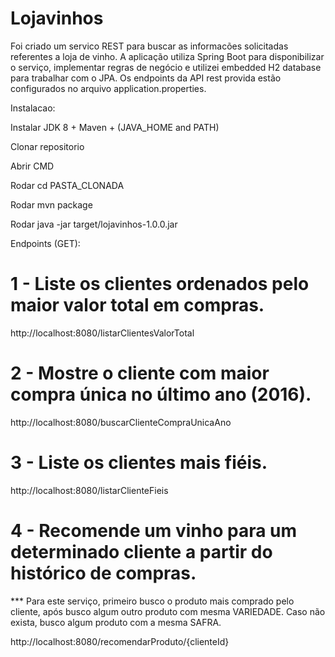 # Lojavinhos

Foi criado um servico REST para buscar as informacões solicitadas referentes a loja de vinho. A aplicação utiliza Spring Boot para 
disponibilizar o serviço, implementar regras de negócio e utilizei embedded H2 database para trabalhar com o JPA. Os endpoints da 
API rest provida estão configurados no arquivo application.properties.



Instalacao:

Instalar JDK 8 + Maven + (JAVA_HOME and PATH)

Clonar repositorio

Abrir CMD

Rodar cd PASTA_CLONADA

Rodar mvn package

Rodar java -jar target/lojavinhos-1.0.0.jar


Endpoints (GET):

# 1 - Liste os clientes ordenados pelo maior valor total em compras.

http://localhost:8080/listarClientesValorTotal

# 2 - Mostre o cliente com maior compra única no último ano (2016).

http://localhost:8080/buscarClienteCompraUnicaAno

# 3 - Liste os clientes mais fiéis.

http://localhost:8080/listarClienteFieis

# 4 - Recomende um vinho para um determinado cliente a partir do histórico de compras.
*** Para este serviço, primeiro busco o produto mais comprado pelo cliente, após busco algum outro produto 
com mesma VARIEDADE. Caso não exista, busco algum produto com a mesma SAFRA.

http://localhost:8080/recomendarProduto/{clienteId}
